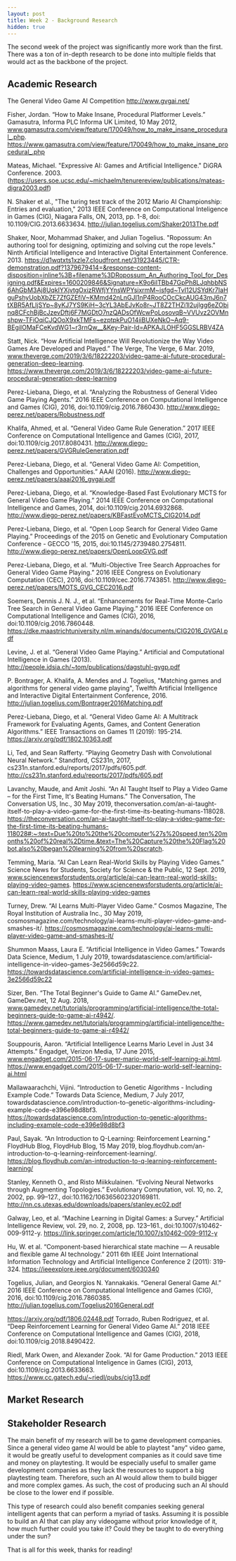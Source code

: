 ```yaml
---
layout: post
title: Week 2 - Background Research
hidden: true
---
```


The second week of the project was significantly more work than the first. There was a ton of in-depth research to be done into multiple fields that would act as the backbone of the project. 

## Academic Research

The General Video Game AI Competition http://www.gvgai.net/

Fisher, Jordan. “How to Make Insane, Procedural Platformer Levels.” Gamasutra, Informa PLC Informa UK Limited, 10 May 2012, www.gamasutra.com/view/feature/170049/how_to_make_insane_procedural_.php. 
https://www.gamasutra.com/view/feature/170049/how_to_make_insane_procedural_.php

Mateas, Michael. "Expressive AI: Games and Artificial Intelligence." DiGRA Conference. 2003. 
(https://users.soe.ucsc.edu/~michaelm/tenurereview/publications/mateas-digra2003.pdf)

N. Shaker et al., "The turing test track of the 2012 Mario AI Championship: Entries and evaluation," 2013 IEEE Conference on Computational Inteligence in Games (CIG), Niagara Falls, ON, 2013, pp. 1-8, doi: 10.1109/CIG.2013.6633634.
http://julian.togelius.com/Shaker2013The.pdf

Shaker, Noor, Mohammad Shaker, and Julian Togelius. "Ropossum: An authoring tool for designing, optimizing and solving cut the rope levels." Ninth Artificial Intelligence and Interactive Digital Entertainment Conference. 2013.
https://d1wqtxts1xzle7.cloudfront.net/31923445/CTR-demonstration.pdf?1379679414=&response-content-disposition=inline%3B+filename%3DRopossum_An_Authoring_Tool_for_Designing.pdf&Expires=1600209846&Signature=K9o6iITBb47GpPh8LJqhbbNS6AhGbM3Aj8UqkIYXjvtgOxizRWfjYYnsWPYsixrmM~isfgd~TvI12USYdKr7IaHguPshyUobXbZE7ZfGZEfiV~KMmd42nLnGJI1nP4RooCOcCkcAUG43mJ6n7tXBR5AfLIjSYp~8yKJ7YS9KiH~3cYL3AbEJvKo8r~JT8Z2THZi1l2ujlgg6eZObinq8CFchBjBcJzevDftj6F7MGDtO7nzQADsOfWcwPoLosovqB~VVUvz2OVMnshpw-TFiOqiCJQOoX9xkTMFs~ezptpkPuO14iiBUXeNkO~Aq9-BEgilOMaFCeKvdWG1~r3rnQw__&Key-Pair-Id=APKAJLOHF5GGSLRBV4ZA

Statt, Nick. “How Artificial Intelligence Will Revolutionize the Way Video Games Are Developed and Played.” The Verge, The Verge, 6 Mar. 2019, www.theverge.com/2019/3/6/18222203/video-game-ai-future-procedural-generation-deep-learning. 
https://www.theverge.com/2019/3/6/18222203/video-game-ai-future-procedural-generation-deep-learning

Perez-Liebana, Diego, et al. “Analyzing the Robustness of General Video Game Playing Agents.” 2016 IEEE Conference on Computational Intelligence and Games (CIG), 2016, doi:10.1109/cig.2016.7860430. 
http://www.diego-perez.net/papers/Robustness.pdf

Khalifa, Ahmed, et al. “General Video Game Rule Generation.” 2017 IEEE Conference on Computational Intelligence and Games (CIG), 2017, doi:10.1109/cig.2017.8080431. 
http://www.diego-perez.net/papers/GVGRuleGeneration.pdf

Perez-Liebana, Diego, et al. “General Video Game AI: Competition, Challenges and Opportunities.” AAAI (2016).
http://www.diego-perez.net/papers/aaai2016_gvgai.pdf

Perez-Liebana, Diego, et al. “Knowledge-Based Fast Evolutionary MCTS for General Video Game Playing.” 2014 IEEE Conference on Computational Intelligence and Games, 2014, doi:10.1109/cig.2014.6932868. 
http://www.diego-perez.net/papers/KBFastEvoMCTS_CIG2014.pdf

Perez-Liebana, Diego, et al. “Open Loop Search for General Video Game Playing.” Proceedings of the 2015 on Genetic and Evolutionary Computation Conference - GECCO '15, 2015, doi:10.1145/2739480.2754811.
http://www.diego-perez.net/papers/OpenLoopGVG.pdf

Perez-Liebana, Diego, et al. “Multi-Objective Tree Search Approaches for General Video Game Playing.” 2016 IEEE Congress on Evolutionary Computation (CEC), 2016, doi:10.1109/cec.2016.7743851. 
http://www.diego-perez.net/papers/MOTS_GVG_CEC2016.pdf

Soemers, Dennis J. N. J., et al. “Enhancements for Real-Time Monte-Carlo Tree Search in General Video Game Playing.” 2016 IEEE Conference on Computational Intelligence and Games (CIG), 2016, doi:10.1109/cig.2016.7860448. 
https://dke.maastrichtuniversity.nl/m.winands/documents/CIG2016_GVGAI.pdf

Levine, J. et al. “General Video Game Playing.” Artificial and Computational Intelligence in Games (2013).
http://people.idsia.ch/~tom/publications/dagstuhl-gvgp.pdf

P. Bontrager, A. Khalifa, A. Mendes and J. Togelius, "Matching games and algorithms for general video game playing", Twelfth Artificial Intelligence and Interactive Digital Entertainment Conference, 2016.
http://julian.togelius.com/Bontrager2016Matching.pdf

Perez-Liebana, Diego, et al. “General Video Game AI: A Multitrack Framework for Evaluating Agents, Games, and Content Generation Algorithms.” IEEE Transactions on Games 11 (2019): 195-214.
https://arxiv.org/pdf/1802.10363.pdf

Li, Ted, and Sean Rafferty. “Playing Geometry Dash with Convolutional Neural Network.” Standford, CS231n, 2017, cs231n.stanford.edu/reports/2017/pdfs/605.pdf. 
http://cs231n.stanford.edu/reports/2017/pdfs/605.pdf

Lavanchy, Maude, and Amit Joshi. “An AI Taught Itself to Play a Video Game – for the First Time, It's Beating Humans.” The Conversation, The Conversation US, Inc., 30 May 2019, theconversation.com/an-ai-taught-itself-to-play-a-video-game-for-the-first-time-its-beating-humans-118028. 
https://theconversation.com/an-ai-taught-itself-to-play-a-video-game-for-the-first-time-its-beating-humans-118028#:~:text=Due%20to%20the%20computer%27s%20speed,ten%20months%20of%20real%2Dtime.&text=The%20Capture%20the%20Flag%20bot,also%20began%20learning%20from%20scratch.

Temming, Maria. “AI Can Learn Real-World Skills by Playing Video Games.” Science News for Students, Society for Science &amp; the Public, 12 Sept. 2019, www.sciencenewsforstudents.org/article/ai-can-learn-real-world-skills-playing-video-games. 
https://www.sciencenewsforstudents.org/article/ai-can-learn-real-world-skills-playing-video-games

Turney, Drew. “AI Learns Multi-Player Video Game.” Cosmos Magazine, The Royal Institution of Australia Inc., 30 May 2019, cosmosmagazine.com/technology/ai-learns-multi-player-video-game-and-smashes-it/. 
https://cosmosmagazine.com/technology/ai-learns-multi-player-video-game-and-smashes-it/

Shummon Maass, Laura  E. “Artificial Intelligence in Video Games.” Towards Data Science, Medium, 1 July 2019, towardsdatascience.com/artificial-intelligence-in-video-games-3e2566d59c22. 
https://towardsdatascience.com/artificial-intelligence-in-video-games-3e2566d59c22

Sizer, Ben. “The Total Beginner's Guide to Game AI.” GameDev.net, GameDev.net, 12 Aug. 2018, www.gamedev.net/tutorials/programming/artificial-intelligence/the-total-beginners-guide-to-game-ai-r4942/.
https://www.gamedev.net/tutorials/programming/artificial-intelligence/the-total-beginners-guide-to-game-ai-r4942/

Souppouris, Aaron. “Artificial Intelligence Learns Mario Level in Just 34 Attempts.” Engadget, Verizon Media, 17 June 2015, www.engadget.com/2015-06-17-super-mario-world-self-learning-ai.html. 
https://www.engadget.com/2015-06-17-super-mario-world-self-learning-ai.html

Mallawaarachchi, Vijini. “Introduction to Genetic Algorithms - Including Example Code.” Towards Data Science, Medium, 7 July 2017, towardsdatascience.com/introduction-to-genetic-algorithms-including-example-code-e396e98d8bf3.
https://towardsdatascience.com/introduction-to-genetic-algorithms-including-example-code-e396e98d8bf3

Paul, Sayak. “An Introduction to Q-Learning: Reinforcement Learning.” FloydHub Blog, FloydHub Blog, 15 May 2019, blog.floydhub.com/an-introduction-to-q-learning-reinforcement-learning/. 
https://blog.floydhub.com/an-introduction-to-q-learning-reinforcement-learning/

Stanley, Kenneth O., and Risto Miikkulainen. “Evolving Neural Networks through Augmenting Topologies.” Evolutionary Computation, vol. 10, no. 2, 2002, pp. 99–127., doi:10.1162/106365602320169811. 
http://nn.cs.utexas.edu/downloads/papers/stanley.ec02.pdf

Galway, Leo, et al. “Machine Learning in Digital Games: a Survey.” Artificial Intelligence Review, vol. 29, no. 2, 2008, pp. 123–161., doi:10.1007/s10462-009-9112-y.
https://link.springer.com/article/10.1007/s10462-009-9112-y

Hu, W. et al. “Component-based hierarchical state machine — A reusable and flexible game AI technology.” 2011 6th IEEE Joint International Information Technology and Artificial Intelligence Conference 2 (2011): 319-324.
https://ieeexplore.ieee.org/document/6030340

Togelius, Julian, and Georgios N. Yannakakis. “General General Game AI.” 2016 IEEE Conference on Computational Intelligence and Games (CIG), 2016, doi:10.1109/cig.2016.7860385.
http://julian.togelius.com/Togelius2016General.pdf

https://arxiv.org/pdf/1806.02448.pdf
Torrado, Ruben Rodriguez, et al. “Deep Reinforcement Learning for General Video Game AI.” 2018 IEEE Conference on Computational Intelligence and Games (CIG), 2018, doi:10.1109/cig.2018.8490422. 

Riedl, Mark Owen, and Alexander Zook. “AI for Game Production.” 2013 IEEE Conference on Computational Inteligence in Games (CIG), 2013, doi:10.1109/cig.2013.6633663.
https://www.cc.gatech.edu/~riedl/pubs/cig13.pdf

## Market Research



## Stakeholder Research

The main benefit of my research will be to game development companies. Since a general video game AI would be able to playtest "any" video game, it would be greatly useful to development companies as it could save time and money on playtesting. It would be especially useful to smaller game development companies as they lack the resources to support a big playtesting team. Therefore, such an AI would allow them to build bigger and more complex games. As such, the cost of producing such an AI should be close to the lower end if possible.

This type of research could also benefit companies seeking general intelligent agents that can perform a myriad of tasks. Assuming it is possible to build an AI that can play any videogame without prior knowledge of it, how much further could you take it? Could they be taught to do everything under the sun?


That is all for this week, thanks for reading!
